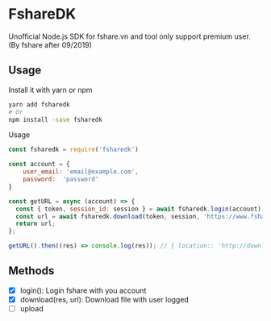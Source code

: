 # FshareDK

Unofficial Node.js SDK for fshare.vn and tool only support premium user. (By fshare after 09/2019)


## Usage

Install it with yarn or npm

```bash
yarn add fsharedk
# Or
npm install -save fsharedk
```

Usage 

```javascript
const fsharedk = require('fsharedk')

const account = {
    user_email: 'email@example.com',
    password:  'password'
}

const getURL = async (account) => {
  const { token, session_id: session } = await fsharedk.login(account);
  const url = await fsharedk.download(token, session, 'https://www.fshare.vn/file/xxxx...');
  return url;
};

getURL().then((res) => console.log(res)); // { location:: 'http://download802.fshare.vn/dl/KA6H...' }

```

## Methods

- [x] login(): Login fshare with you account
- [x] download(res, url): Download file with user logged
- [ ] upload
